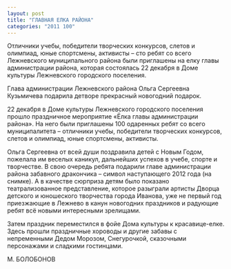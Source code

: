 ```yaml
---
layout: post
title: "ГЛАВНАЯ ЕЛКА РАЙОНА"
categories: "2011 100"
---
```


Отличники учебы, победители творческих конкурсов, слетов и олимпиад, юные спортсмены, активисты – сто ребят со всего Лежневского муниципального района были приглашены на елку главы администрации района, которая состоялась 22 декабря в Доме культуры Лежневского городского поселения.

Глава  администрации Лежневского района Ольга Сергеевна Кузьмичева подарила детворе  прекрасный новогодний подарок.

22  декабря в Доме культуры Лежневского городского поселения прошло праздничное  мероприятие «Ёлка главы администрации района». На него были приглашены 100  одаренных ребят со всего муниципалитета – отличники учебы, победители творческих  конкурсов, слетов и олимпиад, юные спортсмены, активисты.

Ольга  Сергеевна от всей души поздравила детей с Новым Годом, пожелала им веселых  каникул, дальнейших успехов в учебе, спорте и творчестве. В свою очередь ребята  подарили главе администрации района забавного дракончика – символ наступающего  2012 года (на снимке). А в качестве сюрприза детям было показано театрализованное  представление, которое разыграли артисты Дворца детского и юношеского  творчества города Иванова, уже не первый год приезжающие в Лежнево в канун  новогодних праздников и радующие ребят всё новыми интересными зрелищами.

Затем  праздник переместился в фойе Дома культуры к красавице-елке. Здесь прошли  праздничные хороводы и другие забавы с непременными Дедом Морозом, Снегурочкой,  сказочными персонажами и сладкими гостинцами.

М.  БОЛОБОНОВ


